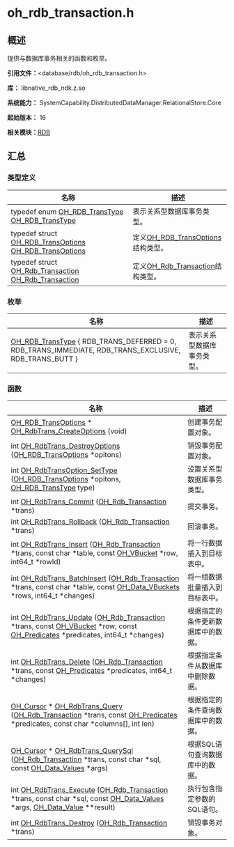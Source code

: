 # oh_rdb_transaction.h


## 概述

提供与数据库事务相关的函数和枚举。

**引用文件：**&lt;database/rdb/oh_rdb_transaction.h&gt;

**库：** libnative_rdb_ndk.z.so

**系统能力：** SystemCapability.DistributedDataManager.RelationalStore.Core

**起始版本：** 16

**相关模块：**[RDB](_r_d_b.md)


## 汇总


### 类型定义

| 名称 | 描述 | 
| -------- | -------- |
| typedef enum [OH_RDB_TransType](_r_d_b.md#oh_rdb_transtype) [OH_RDB_TransType](_r_d_b.md#oh_rdb_transtype) | 表示关系型数据库事务类型。 | 
| typedef struct [OH_RDB_TransOptions](_r_d_b.md#oh_rdb_transoptions) [OH_RDB_TransOptions](_r_d_b.md#oh_rdb_transoptions) | 定义[OH_RDB_TransOptions](_r_d_b.md#oh_rdb_transoptions)结构类型。 | 
| typedef struct [OH_Rdb_Transaction](_r_d_b.md#oh_rdb_transaction) [OH_Rdb_Transaction](_r_d_b.md#oh_rdb_transaction) | 定义[OH_Rdb_Transaction](_r_d_b.md#oh_rdb_transaction)结构类型。 | 


### 枚举

| 名称 | 描述 | 
| -------- | -------- |
| [OH_RDB_TransType](_r_d_b.md#oh_rdb_transtype-1) { RDB_TRANS_DEFERRED = 0, RDB_TRANS_IMMEDIATE, RDB_TRANS_EXCLUSIVE, RDB_TRANS_BUTT } | 表示关系型数据库事务类型。 | 


### 函数

| 名称 | 描述 | 
| -------- | -------- |
| [OH_RDB_TransOptions](_r_d_b.md#oh_rdb_transoptions) \* [OH_RdbTrans_CreateOptions](_r_d_b.md#oh_rdbtrans_createoptions) (void) | 创建事务配置对象。 | 
| int [OH_RdbTrans_DestroyOptions](_r_d_b.md#oh_rdbtrans_destroyoptions) ([OH_RDB_TransOptions](_r_d_b.md#oh_rdb_transoptions) \*opitons) | 销毁事务配置对象。 | 
| int [OH_RdbTransOption_SetType](_r_d_b.md#oh_rdbtransoption_settype) ([OH_RDB_TransOptions](_r_d_b.md#oh_rdb_transoptions) \*opitons, [OH_RDB_TransType](_r_d_b.md#oh_rdb_transtype) type) | 设置关系型数据库事务类型。 | 
| int [OH_RdbTrans_Commit](_r_d_b.md#oh_rdbtrans_commit) ([OH_Rdb_Transaction](_r_d_b.md#oh_rdb_transaction) \*trans) | 提交事务。 | 
| int [OH_RdbTrans_Rollback](_r_d_b.md#oh_rdbtrans_rollback) ([OH_Rdb_Transaction](_r_d_b.md#oh_rdb_transaction) \*trans) | 回滚事务。 | 
| int [OH_RdbTrans_Insert](_r_d_b.md#oh_rdbtrans_insert) ([OH_Rdb_Transaction](_r_d_b.md#oh_rdb_transaction) \*trans, const char \*table, const [OH_VBucket](_o_h___v_bucket.md) \*row, int64_t \*rowId) | 将一行数据插入到目标表中。 | 
| int [OH_RdbTrans_BatchInsert](_r_d_b.md#oh_rdbtrans_batchinsert) ([OH_Rdb_Transaction](_r_d_b.md#oh_rdb_transaction) \*trans, const char \*table, const [OH_Data_VBuckets](_r_d_b.md#oh_data_vbuckets) \*rows, int64_t \*changes) | 将一组数据批量插入到目标表中。 | 
| int [OH_RdbTrans_Update](_r_d_b.md#oh_rdbtrans_update) ([OH_Rdb_Transaction](_r_d_b.md#oh_rdb_transaction) \*trans, const [OH_VBucket](_o_h___v_bucket.md) \*row, const [OH_Predicates](_o_h___predicates.md) \*predicates, int64_t \*changes) | 根据指定的条件更新数据库中的数据。 | 
| int [OH_RdbTrans_Delete](_r_d_b.md#oh_rdbtrans_delete) ([OH_Rdb_Transaction](_r_d_b.md#oh_rdb_transaction) \*trans, const [OH_Predicates](_o_h___predicates.md) \*predicates, int64_t \*changes) | 根据指定条件从数据库中删除数据。 | 
| [OH_Cursor](_o_h___cursor.md) \* [OH_RdbTrans_Query](_r_d_b.md#oh_rdbtrans_query) ([OH_Rdb_Transaction](_r_d_b.md#oh_rdb_transaction) \*trans, const [OH_Predicates](_o_h___predicates.md) \*predicates, const char \*columns[], int len) | 根据指定的条件查询数据库中的数据。 | 
| [OH_Cursor](_o_h___cursor.md) \* [OH_RdbTrans_QuerySql](_r_d_b.md#oh_rdbtrans_querysql) ([OH_Rdb_Transaction](_r_d_b.md#oh_rdb_transaction) \*trans, const char \*sql, const [OH_Data_Values](_r_d_b.md#oh_data_values) \*args) | 根据SQL语句查询数据库中的数据。 | 
| int [OH_RdbTrans_Execute](_r_d_b.md#oh_rdbtrans_execute) ([OH_Rdb_Transaction](_r_d_b.md#oh_rdb_transaction) \*trans, const char \*sql, const [OH_Data_Values](_r_d_b.md#oh_data_values) \*args, [OH_Data_Value](_r_d_b.md#oh_data_value) \*\*result) | 执行包含指定参数的SQL语句。 | 
| int [OH_RdbTrans_Destroy](_r_d_b.md#oh_rdbtrans_destroy) ([OH_Rdb_Transaction](_r_d_b.md#oh_rdb_transaction) \*trans) | 销毁事务对象。 | 
